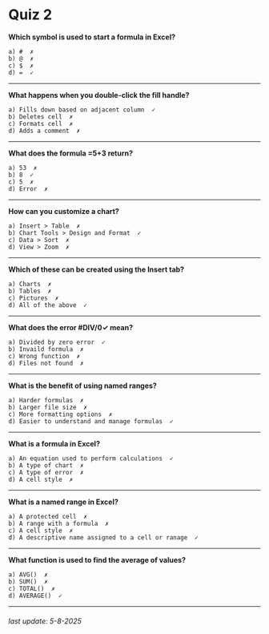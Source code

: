 # Quiz 2
**Which symbol is used to start a formula in Excel?**
```
a) #  ✗
b) @  ✗
c) $  ✗
d) =  ✓
```
---
**What happens when you double-click the fill handle?**
```
a) Fills down based on adjacent column  ✓
b) Deletes cell  ✗
c) Formats cell  ✗
d) Adds a comment  ✗
```
---
**What does the formula =5+3 return?**
```
a) 53  ✗
b) 8  ✓
c) 5  ✗
d) Error  ✗
```
---
**How can you customize a chart?**
```
a) Insert > Table  ✗
b) Chart Tools > Design and Format  ✓
c) Data > Sort  ✗
d) View > Zoom  ✗
```
---
**Which of these can be created using the Insert tab?**
```
a) Charts  ✗
b) Tables  ✗
c) Pictures  ✗
d) All of the above  ✓
```
---
**What does the error #DIV/0✓ mean?**
```
a) Divided by zero error  ✓
b) Invaild formula  ✗
c) Wrong function  ✗
d) Files not found  ✗
```
---
**What is the benefit of using named ranges?**
```
a) Harder formulas  ✗
b) Larger file size  ✗
c) More formatting options  ✗
d) Easier to understand and manage formulas  ✓
```
---
**What is a formula in Excel?**
```
a) An equation used to perform calculations  ✓
b) A type of chart  ✗
c) A type of error  ✗
d) A cell style  ✗
```
---
**What is a named range in Excel?**
```
a) A protected cell  ✗
b) A range with a formula  ✗
c) A cell style  ✗
d) A descriptive name assigned to a cell or ranage  ✓
```
---
**What function is used to find the average of values?**
```
a) AVG()  ✗
b) SUM()  ✗
c) TOTAL()  ✗
d) AVERAGE()  ✓
```
---
###### last update: 5-8-2025